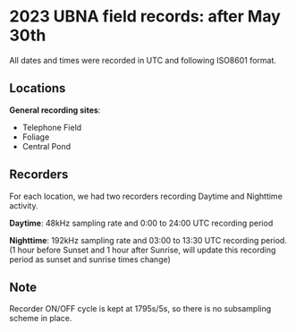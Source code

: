# 2023 UBNA field records: after May 30th

All dates and times were recorded in UTC and following ISO8601 format.

## Locations

**General recording sites**:
- Telephone Field 
- Foliage
- Central Pond

## Recorders
For each location, we had two recorders recording Daytime and Nighttime activity.

**Daytime**: 48kHz sampling rate and 0:00 to 24:00 UTC recording period

**Nighttime**: 192kHz sampling rate and 03:00 to 13:30 UTC recording period. (1 hour before Sunset and 1 hour after Sunrise, will update this recording period as sunset and sunrise times change)

## Note
Recorder ON/OFF cycle is kept at 1795s/5s, so there is no subsampling scheme in place.
